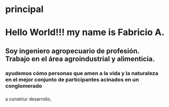 # principal
<!Doctype html>
<head>
</head>
<body><p><h1>Hello World!!! my name is Fabricio A.
  </h1></p><h2>Soy ingeniero agropecuario de profesión. Trabajo en el área agroindustrial y alimenticia.</h2></p>
  <p><h3>ayudemos cómo personas  que amen a la vida y la naturaleza en el mejor conjunto de participantes acinados en un conglomerado</h3></p>
  <p><h3></h3>a constriur desarrollo, </h3</p>
  <foot></foot>
</body>
</html>
